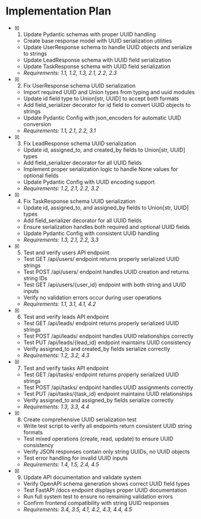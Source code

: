 # Implementation Plan

- [x] 1. Update Pydantic schemas with proper UUID handling


  - Create base response model with UUID serialization utilities
  - Update UserResponse schema to handle UUID objects and serialize to strings
  - Update LeadResponse schema with UUID field serialization
  - Update TaskResponse schema with UUID field serialization
  - _Requirements: 1.1, 1.2, 1.3, 2.1, 2.2, 2.3_

- [x] 2. Fix UserResponse schema UUID serialization


  - Import required UUID and Union types from typing and uuid modules
  - Update id field type to Union[str, UUID] to accept both formats
  - Add field_serializer decorator for id field to convert UUID objects to strings
  - Update Pydantic Config with json_encoders for automatic UUID conversion
  - _Requirements: 1.1, 2.1, 2.2, 3.1_

- [x] 3. Fix LeadResponse schema UUID serialization


  - Update id, assigned_to, and created_by fields to Union[str, UUID] types
  - Add field_serializer decorator for all UUID fields
  - Implement proper serialization logic to handle None values for optional fields
  - Update Pydantic Config with UUID encoding support
  - _Requirements: 1.2, 2.1, 2.2, 3.2_

- [x] 4. Fix TaskResponse schema UUID serialization


  - Update id, assigned_to, and assigned_by fields to Union[str, UUID] types
  - Add field_serializer decorator for all UUID fields
  - Ensure serialization handles both required and optional UUID fields
  - Update Pydantic Config with consistent UUID handling
  - _Requirements: 1.3, 2.1, 2.2, 3.3_

- [x] 5. Test and verify users API endpoint


  - Test GET /api/users/ endpoint returns properly serialized UUID strings
  - Test POST /api/users/ endpoint handles UUID creation and returns string IDs
  - Test GET /api/users/{user_id} endpoint with both string and UUID inputs
  - Verify no validation errors occur during user operations
  - _Requirements: 1.1, 3.1, 4.1, 4.2_

- [x] 6. Test and verify leads API endpoint

  - Test GET /api/leads/ endpoint returns properly serialized UUID strings
  - Test POST /api/leads/ endpoint handles UUID relationships correctly
  - Test PUT /api/leads/{lead_id} endpoint maintains UUID consistency
  - Verify assigned_to and created_by fields serialize correctly
  - _Requirements: 1.2, 3.2, 4.3_

- [x] 7. Test and verify tasks API endpoint

  - Test GET /api/tasks/ endpoint returns properly serialized UUID strings
  - Test POST /api/tasks/ endpoint handles UUID assignments correctly
  - Test PUT /api/tasks/{task_id} endpoint maintains UUID relationships
  - Verify assigned_to and assigned_by fields serialize correctly
  - _Requirements: 1.3, 3.3, 4.4_

- [x] 8. Create comprehensive UUID serialization test

  - Write test script to verify all endpoints return consistent UUID string formats
  - Test mixed operations (create, read, update) to ensure UUID consistency
  - Verify JSON responses contain only string UUIDs, no UUID objects
  - Test error handling for invalid UUID inputs
  - _Requirements: 1.4, 1.5, 2.4, 4.5_

- [x] 9. Update API documentation and validate system



  - Verify OpenAPI schema generation shows correct UUID field types
  - Test FastAPI /docs endpoint displays proper UUID documentation
  - Run full system test to ensure no remaining validation errors
  - Confirm frontend compatibility with string UUID responses
  - _Requirements: 3.4, 3.5, 4.1, 4.2, 4.3, 4.4, 4.5_